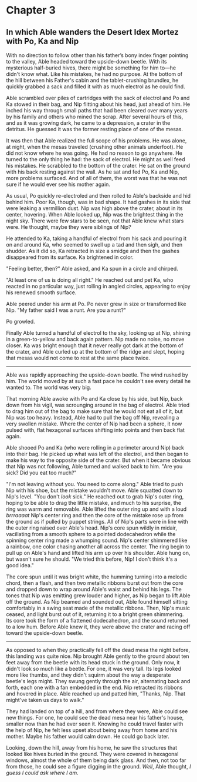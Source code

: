 # Chapter 3

## In which Able wanders the Desert Idex Mortez with Po, Ka and Nip

With no direction to follow other than his father’s bony index finger pointing to the valley, Able headed toward the upside-down beetle. With its mysterious half-buried hives, there might be something for him to—he didn't know what. Like his mistakes, he had no purpose. At the bottom of the hill between his Father's cabin and the tablet-crushing brundlex, he quickly grabbed a sack and filled it with as much electrol as he could find.

Able scrambled over piles of cartridges with the sack of electrol and Po and Ka stowed in their bag, and Nip flitting about his head, just ahead of him. He inched his way through small paths that had been cleared over many years by his family and others who mined the scrap. After several hours of this, and as it was growing dark, he came to a depression, a crater in the detritus. He guessed it was the former resting place of one of the mesas.

It was then that Able realized the full scope of his problems. He was alone, at night, when the mesas traveled (crushing other animals underfoot). He did not know where he was going. He had no reason to go anywhere. He turned to the only thing he had: the sack of electrol. He might as well feed his mistakes. He scrabbled to the bottom of the crater. He sat on the ground with his back resting against the wall. As he sat and fed Po, Ka and Nip, more problems surfaced. And of all of them, the worst was that he was not sure if he would ever see his mother again.

As usual, Po quickly re-electroled and then rolled to Able's backside and hid behind him. Poor Ka, though, was in bad shape. It had gashes in its side that were leaking a vermillion dust. Nip was high above the crater, about in its center, hovering. When Able looked up, Nip was the brightest thing in the night sky. There were few stars to be seen, not that Able knew what stars were. He thought, maybe they were siblings of Nip?

He attended to Ka, taking a handful of electrol from his sack and pouring it on and around Ka, who seemed to swell up a tad and then sigh, and then shudder. As it did so, Ka retracted in size a smidge and then the gashes disappeared from its surface. Ka brightened in color.

"Feeling better, then?" Able asked, and Ka spun in a circle and chirped.

"At least one of us is doing all right." He reached out and pet Ka, who reacted in no particular way, just rolling in angled circles, appearing to enjoy his renewed smooth surface.

Able peered under his arm at Po. Po never grew in size or transformed like Nip. "My father said I was a runt. Are you a runt?"

Po growled.

Finally Able turned a handful of electrol to the sky, looking up at Nip, shining in a green-to-yellow and back again pattern. Nip made no noise, no move closer. Ka was bright enough that it never really got dark at the bottom of the crater, and Able curled up at the bottom of the ridge and slept, hoping that mesas would not come to rest at the same place twice.

* * *

Able was rapidly approaching the upside-down beetle. The wind rushed by him. The world moved by at such a fast pace he couldn't see every detail he wanted to. The world was very big.

That morning Able awoke with Po and Ka close by his side, but Nip, back down from his vigil, was scrounging around in the bag of electrol. Able tried to drag him out of the bag to make sure that he would not eat all of it, but Nip was too heavy. Instead, Able had to pull the bag off Nip, revealing a very swollen mistake. Where the center of Nip had been a sphere, it now pulsed with, flat hexagonal surfaces shifting into points and then back flat again.

Able shooed Po and Ka (who were rolling in a perimeter around Nip) back into their bag. He picked up what was left of the electrol, and then began to make his way to the opposite side of the crater. But when it became obvious that Nip was not following, Able turned and walked back to him. "Are you sick? Did you eat too much?"

"I'm not leaving without you. You need to come along." Able tried to push Nip with his shoe, but the mistake wouldn't move. Able squatted down to Nip's level. "You don't *look* sick." He reached out to grab Nip's outer ring, hoping to be able to drag the little mistake, and much to his surprise, the ring was warm and removable. Able lifted the outer ring up and with a loud *brrraaaat* Nip's center ring and then the core of the mistake rose up from the ground as if pulled by puppet strings. All of Nip's parts were in line with the outer ring raised over Able's head. Nip's core spun wildly in midair, vacillating from a smooth sphere to a pointed dodecahedron while the spinning center ring made a whumping sound. Nip's center shimmered like a rainbow, one color chasing another all across the center. The ring begin to pull up on Able's hand and lifted his arm up over his shoulder. Able hung on, but wasn't sure he should. "We tried this before, Nip! I don't think it's a good idea."

The core spun until it was bright white, the humming turning into a melodic chord, then a flash, and then two metallic ribbons burst out from the core and dropped down to wrap around Able's waist and behind his legs. The tones that Nip was emitting grew louder and higher, as Nip began to lift Able off the ground. As Nip beamed and sounded out, Able found himself sitting comfortably in a swing seat made of the metallic ribbons. Then, Nip's music ceased, and light burst out of it, returning it to a bright green shimmering. Its core took the form of a flattened dodecahedron, and the sound returned to a low hum. Before Able knew it, they were above the crater and racing off toward the upside-down beetle.

* * *

As opposed to when they practically fell off the dead mesa the night before, this landing was quite nice. Nip brought Able gently to the ground about ten feet away from the beetle with its head stuck in the ground. Only now, it didn't look so much like a beetle. For one, it was very tall. Its legs looked more like thumbs, and they didn't squirm about the way a desperate beetle's legs might. They swung gently through the air, alternating back and forth,  each one with a fan embedded in the end. Nip retracted its ribbons and hovered in place. Able reached up and patted him, "Thanks, Nip. That might've taken us days to walk."

They had landed on top of a hill, and from where they were, Able could see new things. For one, he could see the dead mesa near his father's house, smaller now than he had ever seen it. Knowing he could travel faster with the help of Nip, he felt less upset about being away from home and his mother. Maybe his father would calm down. He could go back later.

Looking, down the hill, away from his home, he saw the structures that looked like hives buried in the ground. They were covered in hexagonal windows, almost the whole of them being dark glass. And then, not too far from those, he could see a figure digging in the ground. *Well*, Able thought, *I guess I could ask where I am*.